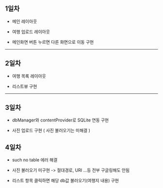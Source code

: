 ## 1일차

- 메인 레이아웃
* 여행 업로드 레이아웃
+ 메인화면 버튼 누르면 다른 화면으로 이동 구현

-------- 

## 2일차

- 여행 목록 레이아웃
* 리스트뷰 구현

-------- 

## 3일차

- dbManager와 contentProvider로 SQLite 연동 구현
+ 사진 업로드 구현 ( 사진 불러오기는 미해결 )

## 4일차

- such no table 에러 해결
+ 사진 불러오기 미구현 -> 절대경로, URI ...등 전부 구글링해도 안됨 
* 리스트 항목 클릭하면 해당 db값 불러오기(여행지 내용) 구현

